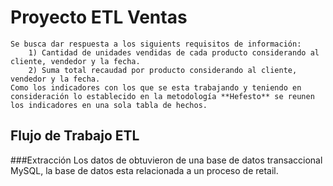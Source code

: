 # Proyecto ETL Ventas

    Se busca dar respuesta a los siguients requisitos de información:
        1) Cantidad de unidades vendidas de cada producto considerando al cliente, vendedor y la fecha.
        2) Suma total recaudad por producto considerando al cliente, vendedor y la fecha.
    Como los indicadores con los que se esta trabajando y teniendo en consideración lo establecido en la metodología **Hefesto** se reunen los indicadores en una sola tabla de hechos.

## Flujo de Trabajo ETL

###Extracción 
    Los datos de obtuvieron de una base de datos transaccional MySQL, la base de datos esta relacionada a un proceso de retail.